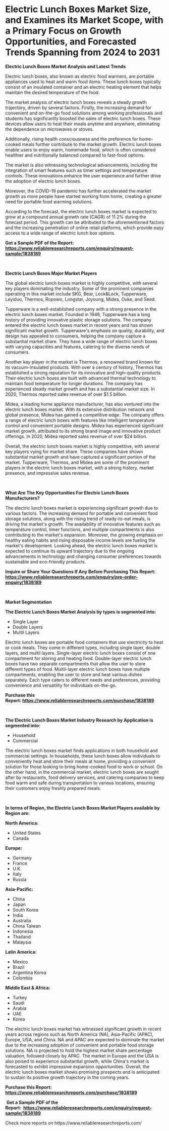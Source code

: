 <p><h1>Electric Lunch Boxes Market Size, and Examines its Market Scope, with a Primary Focus on Growth Opportunities, and Forecasted Trends Spanning from 2024 to 2031</h1></p><p><strong>Electric Lunch Boxes Market Analysis and Latest Trends</strong></p>
<p><p>Electric lunch boxes, also known as electric food warmers, are portable appliances used to heat and warm food items. These lunch boxes typically consist of an insulated container and an electric heating element that helps maintain the desired temperature of the food.</p><p>The market analysis of electric lunch boxes reveals a steady growth trajectory, driven by several factors. Firstly, the increasing demand for convenient and on-the-go food solutions among working professionals and students has significantly boosted the sales of electric lunch boxes. These devices allow users to heat their meals anytime and anywhere, eliminating the dependence on microwaves or stoves.</p><p>Additionally, rising health consciousness and the preference for home-cooked meals further contribute to the market growth. Electric lunch boxes enable users to enjoy warm, homemade food, which is often considered healthier and nutritionally balanced compared to fast-food options.</p><p>The market is also witnessing technological advancements, including the integration of smart features such as timer settings and temperature controls. These innovations enhance the user experience and further drive the adoption of electric lunch boxes.</p><p>Moreover, the COVID-19 pandemic has further accelerated the market growth as more people have started working from home, creating a greater need for portable food warming solutions.</p><p>According to the forecast, the electric lunch boxes market is expected to grow at a compound annual growth rate (CAGR) of 11.2% during the forecast period. This growth can be attributed to the aforementioned factors and the increasing penetration of online retail platforms, which provide easy access to a wide range of electric lunch box options.</p></p>
<p><strong>Get a Sample PDF of the Report:&nbsp; <a href="https://www.reliableresearchreports.com/enquiry/request-sample/1838189">https://www.reliableresearchreports.com/enquiry/request-sample/1838189</a></strong></p>
<p>&nbsp;</p>
<p><strong>Electric Lunch Boxes Major Market Players</strong></p>
<p><p>The global electric lunch boxes market is highly competitive, with several key players dominating the industry. Some of the prominent companies operating in this market include SKG, Bear, Lock&Lock, Tupperware, Leyiduo, Thermos, Ropowo, Longstar, Joyoung, Midea, Ouke, and Seed.</p><p>Tupperware is a well-established company with a strong presence in the electric lunch boxes market. Founded in 1946, Tupperware has a long history of providing innovative plastic storage solutions. The company entered the electric lunch boxes market in recent years and has shown significant market growth. Tupperware's emphasis on quality, durability, and design has appealed to consumers, helping the company capture a substantial market share. They have a wide range of electric lunch boxes with varying capacities and features, catering to the diverse needs of consumers.</p><p>Another key player in the market is Thermos, a renowned brand known for its vacuum-insulated products. With over a century of history, Thermos has established a strong reputation for its innovative and high-quality products. Their electric lunch boxes are built with advanced thermal technology to maintain food temperature for longer durations. The company has experienced steady market growth and has a substantial market size. In 2020, Thermos reported sales revenue of over $1.5 billion.</p><p>Midea, a leading home appliance manufacturer, has also ventured into the electric lunch boxes market. With its extensive distribution network and global presence, Midea has gained a competitive edge. The company offers a range of electric lunch boxes with features like intelligent temperature control and convenient portable designs. Midea has experienced significant market growth, attributed to its strong brand image and innovative product offerings. In 2020, Midea reported sales revenue of over $24 billion.</p><p>Overall, the electric lunch boxes market is highly competitive, with several key players vying for market share. These companies have shown substantial market growth and have captured a significant portion of the market. Tupperware, Thermos, and Midea are some of the prominent players in the electric lunch boxes market, with a strong history, market presence, and impressive sales revenue.</p></p>
<p>&nbsp;</p>
<p><strong>What Are The Key Opportunities For Electric Lunch Boxes Manufacturers?</strong></p>
<p><p>The electric lunch boxes market is experiencing significant growth due to various factors. The increasing demand for portable and convenient food storage solutions, along with the rising trend of ready-to-eat meals, is driving the market's growth. The availability of innovative features such as temperature control, timer functions, and multiple compartments is also contributing to the market's expansion. Moreover, the growing emphasis on healthy eating habits and rising disposable income levels are fueling the market's development. Looking ahead, the electric lunch boxes market is expected to continue its upward trajectory due to the ongoing advancements in technology and changing consumer preferences towards sustainable and eco-friendly products.</p></p>
<p><strong>Inquire or Share Your Questions If Any Before Purchasing This Report: <a href="https://www.reliableresearchreports.com/enquiry/pre-order-enquiry/1838189">https://www.reliableresearchreports.com/enquiry/pre-order-enquiry/1838189</a></strong></p>
<p>&nbsp;</p>
<p><strong>Market Segmentation</strong></p>
<p><strong>The Electric Lunch Boxes Market Analysis by types is segmented into:</strong></p>
<p><ul><li>Single Layer</li><li>Double Layers</li><li>Multil Layers</li></ul></p>
<p><p>Electric lunch boxes are portable food containers that use electricity to heat or cook meals. They come in different types, including single layer, double layers, and multil layers. Single-layer electric lunch boxes consist of one compartment for storing and heating food. Double-layer electric lunch boxes have two separate compartments that allow the user to store different types of food. Multil-layer electric lunch boxes have multiple compartments, enabling the user to store and heat various dishes separately. Each type caters to different needs and preferences, providing convenience and versatility for individuals on-the-go.</p></p>
<p><strong>Purchase this Report:&nbsp;<a href="https://www.reliableresearchreports.com/purchase/1838189">https://www.reliableresearchreports.com/purchase/1838189</a></strong></p>
<p>&nbsp;</p>
<p><strong>The Electric Lunch Boxes Market Industry Research by Application is segmented into:</strong></p>
<p><ul><li>Household</li><li>Commercial</li></ul></p>
<p><p>The electric lunch boxes market finds applications in both household and commercial settings. In households, these lunch boxes allow individuals to conveniently heat and store their meals at home, providing a convenient solution for those looking to bring home-cooked food to work or school. On the other hand, in the commercial market, electric lunch boxes are sought after by restaurants, food delivery services, and catering companies to keep food warm and safe during transportation to various locations, ensuring their customers enjoy freshly prepared meals.</p></p>
<p>&nbsp;</p>
<p><strong>In terms of Region, the Electric Lunch Boxes Market Players available by Region are:</strong></p>
<p>
    <p> <strong> North America: </strong>
        <ul>
            <li>United States</li>
            <li>Canada</li>
        </ul>
        </p> 
    <p> <strong> Europe: </strong>
        <ul>
            <li>Germany</li>
            <li>France</li>
            <li>U.K.</li>
            <li>Italy</li>
            <li>Russia</li>
        </ul>
        </p> 
    <p> <strong> Asia-Pacific: </strong>
        <ul>
            <li>China</li>
            <li>Japan</li>
            <li>South Korea</li>
            <li>India</li>
            <li>Australia</li>
            <li>China Taiwan</li>
            <li>Indonesia</li>
            <li>Thailand</li>
            <li>Malaysia</li>
        </ul>
        </p> 
    <p> <strong> Latin America: </strong>
        <ul>
            <li>Mexico</li>
            <li>Brazil</li>
            <li>Argentina Korea</li>
            <li>Colombia</li>
        </ul>
        </p> 
    <p> <strong> Middle East & Africa: </strong>
        <ul>
            <li>Turkey</li>
            <li>Saudi</li>
            <li>Arabia</li>
            <li>UAE</li>
            <li>Korea</li>
        </ul>
    </p>
    </p>
<p><p>The electric lunch boxes market has witnessed significant growth in recent years across regions such as North America (NA), Asia-Pacific (APAC), Europe, USA, and China. NA and APAC are expected to dominate the market due to the increasing adoption of convenient and portable food storage solutions. NA is projected to hold the highest market share percentage valuation, followed closely by APAC. The market in Europe and the USA is also poised to experience substantial growth, while China's market is forecasted to exhibit impressive expansion opportunities. Overall, the electric lunch boxes market shows promising prospects and is anticipated to sustain its positive growth trajectory in the coming years.</p></p>
<p><strong>Purchase this Report: <a href="https://www.reliableresearchreports.com/purchase/1838189">https://www.reliableresearchreports.com/purchase/1838189</a></strong></p>
<p>&nbsp;<strong>Get a Sample PDF of the Report:&nbsp;&nbsp;<a href="https://www.reliableresearchreports.com/enquiry/request-sample/1838189">https://www.reliableresearchreports.com/enquiry/request-sample/1838189</a></strong></p>
<p><strong></strong></p>
<p>Check more reports on https://www.reliableresearchreports.com/</p>